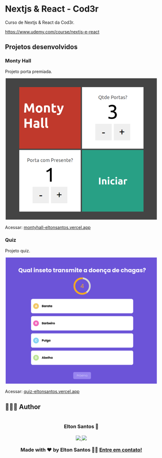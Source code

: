 # Nextjs & React - Cod3r

Curso de Nextjs & React da Cod3r. 

https://www.udemy.com/course/nextjs-e-react

## Projetos desenvolvidos

### Monty Hall

Projeto porta premiada.

<p align="center">
  <img alt="Monty Hall" src=".github/montyhall.png" width="500px">
</p>

Acessar:
[montyhall-eltonsantos.vercel.app](montyhall-eltonsantos.vercel.app)

### Quiz

Projeto quiz.

<p align="center">
  <img alt="Quiz" src=".github/quiz.png" width="500px">
</p>

Acessar:
[quiz-eltonsantos.vercel.app](quiz-eltonsantos.vercel.app)


## 👨🏻‍💻 Author

<h3 align="center">
  <img style="border-radius: 50%" src="https://avatars3.githubusercontent.com/u/1292594?s=460&u=0b1bfb0fc81256c59dc33f31ce344231bd5a5286&v=4" width="100px;" alt=""/>
  <br/>
  <strong>Elton Santos</strong> 🚀
  <br/>
  <br/>

 <a href="https://www.linkedin.com/in/eltonmelosantos" alt="LinkedIn" target="blank">
    <img src="https://img.shields.io/badge/-LinkedIn-blue?style=flat-square&logo=Linkedin&logoColor=white" />
  </a>

  <a href="mailto:elton.melo.santos@gmail.com?subject=Olá%20Elton" alt="Email" target="blank">
    <img src="https://img.shields.io/badge/-Gmail-c14438?style=flat-square&logo=Gmail&logoColor=white&link=mailto:elton.melo.santos@gmail.com" />
  </a>

<br/>

Made with ❤️ by Elton Santos 👋🏽 [Entre em contato!](https://www.linkedin.com/in/eltonmelosantos/)

</h3>
